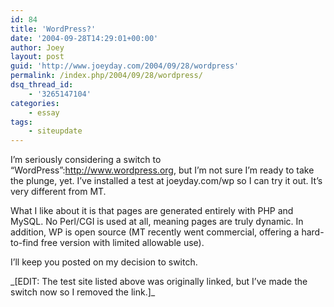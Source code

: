 ```yaml
---
id: 84
title: 'WordPress?'
date: '2004-09-28T14:29:01+00:00'
author: Joey
layout: post
guid: 'http://www.joeyday.com/2004/09/28/wordpress'
permalink: /index.php/2004/09/28/wordpress/
dsq_thread_id:
    - '3265147104'
categories:
    - essay
tags:
    - siteupdate
---
```


I’m seriously considering a switch to “WordPress”:http://www.wordpress.org, but I’m not sure I’m ready to take the plunge, yet. I’ve installed a test at joeyday.com/wp so I can try it out. It’s very different from MT.

What I like about it is that pages are generated entirely with PHP and MySQL. No Perl/CGI is used at all, meaning pages are truly dynamic. In addition, WP is open source (MT recently went commercial, offering a hard-to-find free version with limited allowable use).

I’ll keep you posted on my decision to switch.

\_\[EDIT: The test site listed above was originally linked, but I’ve made the switch now so I removed the link.\]\_